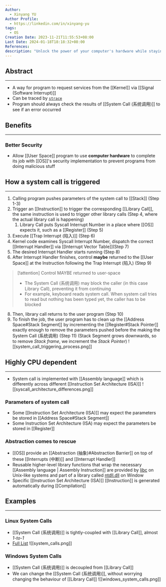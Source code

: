 ```yaml
---
Author:
  - Xinyang YU
Author Profile:
  - https://linkedin.com/in/xinyang-yu
tags:
  - OS
Creation Date: 2023-11-21T11:55:53+08:00
Last Date: 2024-01-18T18:18:32+08:00
References: 
description: "Unlock the power of your computer's hardware while staying secure! Dive into system calls: the essential bridges between programs and the operating system's kernel. Learn how they work, boost security, and vary across different CPU architectures. Explore examples from Linux and Windows to master this core computing concept."
---
```

## Abstract
---
- A way for program to request services from the [[Kernel]] via [[Signal (Software Interrupt)]]
- Can be traced by [``strace``](https://stackoverflow.com/questions/65510246/can-a-system-call-happen-in-a-c-program)
- Program should always check the results of [[System Call (系统调用)]] to see if an error occurred 


## Benefits
---
### Better Security
- Allow [[User Space]] program to use **computer hardware** to complete its job with [[OS]]'s security implementation to prevent programs from doing malicious stuff

## How a system call is triggered
---
1. Calling program pushes parameters of the system call to [[Stack]] (Step 1-3)
2. Trigger an [[Instruction]] to trigger the corresponding [[Library Call]], the same instruction is used to trigger other library calls (Step 4, where the actual library call is happening)
	1. Library Call puts Syscall Interrupt Number in  a place where [[OS]] expects it, such as a [[Register]] (Step 5)
3. Execute [[Trap Interrupt (陷入)]] (Step 6)
4. Kernel code examines Syscall Interrupt Number, dispatch the correct [[Interrupt Handler]] via [[Interrupt Vector Table]](Step 7)
5. The desired Interrupt Handler starts running (Step 8)
6. After Interrupt Handler finishes, control **maybe** returned to the [[User Space]] at the Instruction following the Trap Interrupt (陷入) (Step 9)
>[!attention] Control MAYBE returned to user-space
>- The System Call (系统调用) may block the caller (in this case Library Call), preventing it from continuing
>- For example, keyboard reads system call. When system call tries to read but nothing has been typed yet, the caller has to be blocked
8. Then, library call returns to the user program  (Step 10)
9. To finish the job, the user program has to clean up the [[Address Space#Stack Segment]] by incrementing the [[Register#Stack Pointer]] exactly enough to remove the parameters pushed before the making the System Call (系统调用) (Step 11) (Stack Segment grows downwards, so to remove *Stack frame*, we increment the *Stack Pointer*)
![[system_call_triggering_process.png]]


## Highly CPU dependent
---
- System call is implemented with [[Assembly language]] which  is differently across different [[Instruction Set Architecture (ISA)]]
![[syscall_architecture_differences.png]]
### Parameters of system call
- Some [[Instruction Set Architecture (ISA)]] may expect the parameters be stored in [[Address Space#Stack Segment]]
- Some Instruction Set Architecture (ISA) may expect the parameters be stored in [[Register]]
### Abstraction comes to rescue
- [[OS]] provide an [[Abstraction (抽象)#Abstraction Barrier]] on top of these [[Interrupts (中断)]] and [[Interrupt Handler]]
- Reusable higher-level library functions that wrap the necessary [[Assembly language | Assembly Instruction]] are provided by [libc](https://www.gnu.org/software/libc/) on Unix-like systems and part of a library called [ntdll.dll](https://learn.microsoft.com/en-us/windows-hardware/drivers/kernel/libraries-and-headers) on Window
- Specific [[Instruction Set Architecture (ISA)]] [[Instruction]] is generated automatically during [[Compilation]]




## Examples
---
### Linux System Calls
- [[System Call (系统调用)]] is tightly-coupled with [[Library Call]], almost *1-to-1*
- [Full List](https://man7.org/linux/man-pages/man2/syscalls.2.html)
![[system_calls.png]]


### Windows System Calls
- [[System Call (系统调用)]] is decoupled from [[Library Call]]
- We can change the [[System Call (系统调用)]], without worrying changing the behaviour of [[Library Call]]
![[windows_system_calls.png]]

